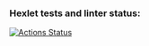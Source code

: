 ### Hexlet tests and linter status:
[![Actions Status](https://github.com/Alexandr-Kuzmin13/java-project-71/workflows/hexlet-check/badge.svg)](https://github.com/Alexandr-Kuzmin13/java-project-71/actions)

